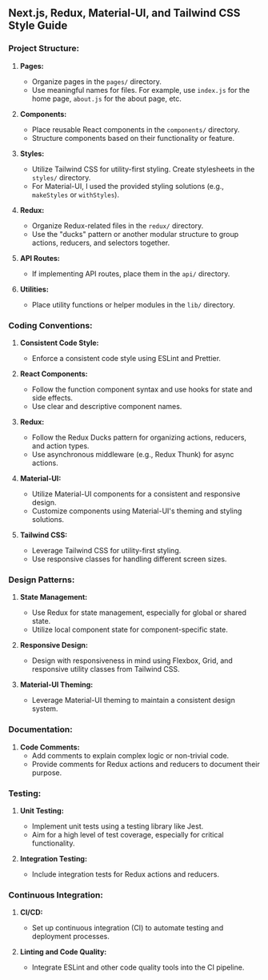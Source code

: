 ## Next.js, Redux, Material-UI, and Tailwind CSS Style Guide

### Project Structure:

1. **Pages:**
   - Organize pages in the `pages/` directory.
   - Use meaningful names for files. For example, use `index.js` for the home page, `about.js` for the about page, etc.

2. **Components:**
   - Place reusable React components in the `components/` directory.
   - Structure components based on their functionality or feature.

3. **Styles:**
   - Utilize Tailwind CSS for utility-first styling. Create stylesheets in the `styles/` directory.
   - For Material-UI, I used the provided styling solutions (e.g., `makeStyles` or `withStyles`).

4. **Redux:**
   - Organize Redux-related files in the `redux/` directory.
   - Use the "ducks" pattern or another modular structure to group actions, reducers, and selectors together.

5. **API Routes:**
   - If implementing API routes, place them in the `api/` directory.

6. **Utilities:**
   - Place utility functions or helper modules in the `lib/` directory.

### Coding Conventions:

1. **Consistent Code Style:**
   - Enforce a consistent code style using ESLint and Prettier.

2. **React Components:**
   - Follow the function component syntax and use hooks for state and side effects.
   - Use clear and descriptive component names.

3. **Redux:**
   - Follow the Redux Ducks pattern for organizing actions, reducers, and action types.
   - Use asynchronous middleware (e.g., Redux Thunk) for async actions.

4. **Material-UI:**
   - Utilize Material-UI components for a consistent and responsive design.
   - Customize components using Material-UI's theming and styling solutions.

5. **Tailwind CSS:**
   - Leverage Tailwind CSS for utility-first styling.
   - Use responsive classes for handling different screen sizes.

### Design Patterns:

1. **State Management:**
   - Use Redux for state management, especially for global or shared state.
   - Utilize local component state for component-specific state.

2. **Responsive Design:**
   - Design with responsiveness in mind using Flexbox, Grid, and responsive utility classes from Tailwind CSS.

3. **Material-UI Theming:**
   - Leverage Material-UI theming to maintain a consistent design system.

### Documentation:

1. **Code Comments:**
   - Add comments to explain complex logic or non-trivial code.
   - Provide comments for Redux actions and reducers to document their purpose.

### Testing:

1. **Unit Testing:**
   - Implement unit tests using a testing library like Jest.
   - Aim for a high level of test coverage, especially for critical functionality.

2. **Integration Testing:**
   - Include integration tests for Redux actions and reducers.

### Continuous Integration:

1. **CI/CD:**
   - Set up continuous integration (CI) to automate testing and deployment processes.

2. **Linting and Code Quality:**
   - Integrate ESLint and other code quality tools into the CI pipeline.